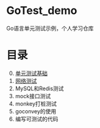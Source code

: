 # GoTest_demo
Go语言单元测试示例，个人学习仓库

# 目录
0. [单元测试基础](md/0.%20%E5%8D%95%E5%85%83%E6%B5%8B%E8%AF%95%E5%9F%BA%E7%A1%80.md)
1. [网络测试](md/1.%20%20%E7%BD%91%E7%BB%9C%E6%B5%8B%E8%AF%95.md)
2. MySQL和Redis测试
3. mock接口测试
4. monkey打桩测试
5. goconvey的使用
6. 编写可测试的代码
